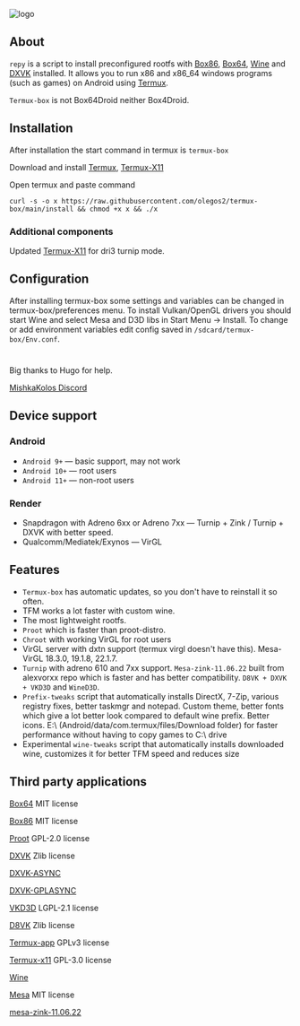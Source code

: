 ![logo](icon/logo.png "logo")

## About

`repy` is a script to install preconfigured rootfs with [Box86](https://github.com/ptitSeb/box86), [Box64](https://github.com/ptitSeb/box64), [Wine](https://www.winehq.org/) and [DXVK](https://github.com/doitsujin/dxvk) installed. It allows you to run x86 and x86_64 windows programs (such as games) on Android using [Termux](https://github.com/termux/termux-app).

`Termux-box` is not Box64Droid neither Box4Droid.

## Installation
After installation the start command in termux is `termux-box`

Download and install
[Termux](https://f-droid.org/repo/com.termux_118.apk),
[Termux-X11](https://raw.githubusercontent.com/olegos2/termux-box/main/components/termux-x11-arm64-v8a-debug.apk)

Open termux and paste command

`curl -s -o x https://raw.githubusercontent.com/olegos2/termux-box/main/install && chmod +x x && ./x`

### Additional components
Updated
[Termux-X11](https://raw.githubusercontent.com/olegos2/termux-box/main/components/termux-x11-arm64-v8a-debug-latest.apk)
for dri3 turnip mode.
##

## Configuration
After installing termux-box some settings and variables can be changed in termux-box/preferences menu.
To install Vulkan/OpenGL drivers you should start Wine and select Mesa and D3D libs in Start Menu -> Install.
To change or add environment variables edit config saved in `/sdcard/termux-box/Env.conf`.

#
Big thanks to Hugo for help.

[MishkaKolos Discord](https://discord.gg/ZAQnZzbCXq)

## Device support
### Android
* `Android 9+` — basic support, may not work
* `Android 10+` — root users
* `Android 11+` — non-root users
### Render
* Snapdragon with Adreno 6xx or Adreno 7xx — Turnip + Zink / Turnip + DXVK with better speed.
* Qualcomm/Mediatek/Exynos — VirGL

## Features
* `Termux-box` has automatic updates, so you don't have to reinstall it so often.
* TFM works a lot faster with custom wine.
* The most lightweight rootfs.
* `Proot` which is faster than proot-distro.
* `Chroot` with working VirGL for root users
* VirGL server with dxtn support (termux virgl doesn't have this). Mesa-VirGL 18.3.0, 19.1.8, 22.1.7.
* `Turnip` with adreno 610 and 7xx support. `Mesa-zink-11.06.22` built from alexvorxx repo which is faster and has better compatibility. `D8VK + DXVK + VKD3D` and `WineD3D`.
* `Prefix-tweaks` script that automatically installs DirectX, 7-Zip, various registry fixes, better taskmgr and notepad. Custom theme, better fonts which give a lot better look compared to default wine prefix. Better icons. E:\ (Android/data/com.termux/files/Download folder) for faster performance without having to copy games to C:\ drive
* Experimental `wine-tweaks` script that automatically installs downloaded wine, customizes it for better TFM speed and reduces size

## Third party applications

[Box64](https://github.com/ptitSeb/box64) MIT license

[Box86](https://github.com/ptitSeb/box86) MIT license

[Proot](https://github.com/termux/proot) GPL-2.0 license

[DXVK](https://github.com/doitsujin/dxvk) Zlib license

[DXVK-ASYNC](https://github.com/Sporif/dxvk-async)

[DXVK-GPLASYNC](https://gitlab.com/Ph42oN/dxvk-gplasync)

[VKD3D](https://github.com/lutris/vkd3d) LGPL-2.1 license

[D8VK](https://github.com/AlpyneDreams/d8vk) Zlib license

[Termux-app](https://github.com/termux/termux-app) GPLv3 license

[Termux-x11](https://github.com/termux/termux-x11) GPL-3.0 license

[Wine](https://wiki.winehq.org/Licensing)

[Mesa](https://docs.mesa3d.org/license.html) MIT license

[mesa-zink-11.06.22](https://github.com/alexvorxx/mesa-zink-11.06.22)
